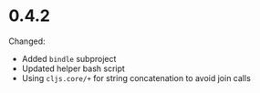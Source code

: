 # 0.4.2

Changed:

* Added `bindle` subproject
* Updated helper bash script
* Using `cljs.core/+` for string concatenation to avoid join calls

